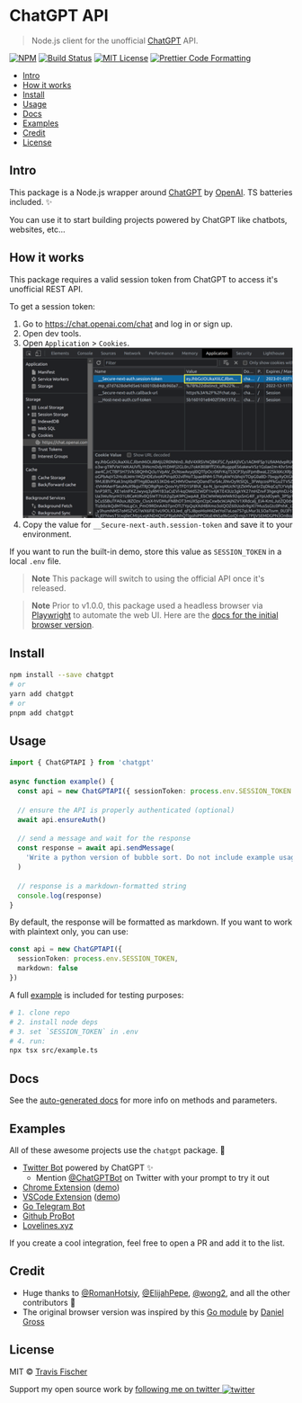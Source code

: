 # ChatGPT API <!-- omit in toc -->

> Node.js client for the unofficial [ChatGPT](https://openai.com/blog/chatgpt/) API.

[![NPM](https://img.shields.io/npm/v/chatgpt.svg)](https://www.npmjs.com/package/chatgpt) [![Build Status](https://github.com/transitive-bullshit/chatgpt-api/actions/workflows/test.yml/badge.svg)](https://github.com/transitive-bullshit/chatgpt-api/actions/workflows/test.yml) [![MIT License](https://img.shields.io/badge/license-MIT-blue)](https://github.com/transitive-bullshit/chatgpt-api/blob/main/license) [![Prettier Code Formatting](https://img.shields.io/badge/code_style-prettier-brightgreen.svg)](https://prettier.io)

- [Intro](#intro)
- [How it works](#how-it-works)
- [Install](#install)
- [Usage](#usage)
- [Docs](#docs)
- [Examples](#examples)
- [Credit](#credit)
- [License](#license)

## Intro

This package is a Node.js wrapper around [ChatGPT](https://openai.com/blog/chatgpt) by [OpenAI](https://openai.com). TS batteries included. ✨

You can use it to start building projects powered by ChatGPT like chatbots, websites, etc...

## How it works

This package requires a valid session token from ChatGPT to access it's unofficial REST API.

To get a session token:

1. Go to https://chat.openai.com/chat and log in or sign up.
2. Open dev tools.
3. Open `Application` > `Cookies`.
   ![ChatGPT cookies](./media/session-token.png)
4. Copy the value for `__Secure-next-auth.session-token` and save it to your environment.

If you want to run the built-in demo, store this value as `SESSION_TOKEN` in a local `.env` file.

> **Note**
> This package will switch to using the official API once it's released.

> **Note**
> Prior to v1.0.0, this package used a headless browser via [Playwright](https://playwright.dev/) to automate the web UI. Here are the [docs for the initial browser version](https://github.com/transitive-bullshit/chatgpt-api/tree/v0.4.2).

## Install

```bash
npm install --save chatgpt
# or
yarn add chatgpt
# or
pnpm add chatgpt
```

## Usage

```ts
import { ChatGPTAPI } from 'chatgpt'

async function example() {
  const api = new ChatGPTAPI({ sessionToken: process.env.SESSION_TOKEN })

  // ensure the API is properly authenticated (optional)
  await api.ensureAuth()

  // send a message and wait for the response
  const response = await api.sendMessage(
    'Write a python version of bubble sort. Do not include example usage.'
  )

  // response is a markdown-formatted string
  console.log(response)
}
```

By default, the response will be formatted as markdown. If you want to work with plaintext only, you can use:

```ts
const api = new ChatGPTAPI({
  sessionToken: process.env.SESSION_TOKEN,
  markdown: false
})
```

A full [example](./src/example.ts) is included for testing purposes:

```bash
# 1. clone repo
# 2. install node deps
# 3. set `SESSION_TOKEN` in .env
# 4. run:
npx tsx src/example.ts
```

## Docs

See the [auto-generated docs](./docs/classes/ChatGPTAPI.md) for more info on methods and parameters.

## Examples

All of these awesome projects use the `chatgpt` package. 🤯

- [Twitter Bot](https://github.com/transitive-bullshit/chatgpt-twitter-bot) powered by ChatGPT ✨
  - Mention [@ChatGPTBot](https://twitter.com/ChatGPTBot) on Twitter with your prompt to try it out
- [Chrome Extension](https://github.com/gragland/chatgpt-everywhere) ([demo](https://twitter.com/gabe_ragland/status/1599466486422470656))
- [VSCode Extension](https://github.com/mpociot/chatgpt-vscode) ([demo](https://twitter.com/marcelpociot/status/1599180144551526400))
- [Go Telegram Bot](https://github.com/m1guelpf/chatgpt-telegram)
- [Github ProBot](https://github.com/oceanlvr/ChatGPTBot)
- [Lovelines.xyz](https://lovelines.xyz)

If you create a cool integration, feel free to open a PR and add it to the list.

## Credit

- Huge thanks to [@RomanHotsiy](https://github.com/RomanHotsiy), [@ElijahPepe](https://github.com/ElijahPepe), [@wong2](https://github.com/wong2), and all the other contributors 💪
- The original browser version was inspired by this [Go module](https://github.com/danielgross/whatsapp-gpt) by [Daniel Gross](https://github.com/danielgross)

## License

MIT © [Travis Fischer](https://transitivebullsh.it)

Support my open source work by <a href="https://twitter.com/transitive_bs">following me on twitter <img src="https://storage.googleapis.com/saasify-assets/twitter-logo.svg" alt="twitter" height="24px" align="center"></a>
